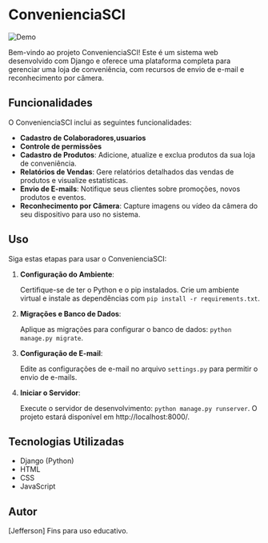 # ConvenienciaSCI

![Demo](https://github.com/jeffersoncardoso100/ConvenienciaSCI/blob/main/jf.gif)

Bem-vindo ao projeto ConvenienciaSCI! Este é um sistema web desenvolvido com Django e oferece uma plataforma completa para gerenciar uma loja de conveniência, com recursos de envio de e-mail e reconhecimento por câmera.

## Funcionalidades

O ConvenienciaSCI inclui as seguintes funcionalidades:

- **Cadastro de Colaboradores,usuarios**
- **Controle de permissões**
- **Cadastro de Produtos**: Adicione, atualize e exclua produtos da sua loja de conveniência.
- **Relatórios de Vendas**: Gere relatórios detalhados das vendas de produtos e visualize estatísticas.
- **Envio de E-mails**: Notifique seus clientes sobre promoções, novos produtos e eventos.
- **Reconhecimento por Câmera**: Capture imagens ou vídeo da câmera do seu dispositivo para uso no sistema.

## Uso

Siga estas etapas para usar o ConvenienciaSCI:

1. **Configuração do Ambiente**:

   Certifique-se de ter o Python e o pip instalados. Crie um ambiente virtual e instale as dependências com `pip install -r requirements.txt`.

2. **Migrações e Banco de Dados**:

   Aplique as migrações para configurar o banco de dados: `python manage.py migrate`.

3. **Configuração de E-mail**:

   Edite as configurações de e-mail no arquivo `settings.py` para permitir o envio de e-mails.

4. **Iniciar o Servidor**:

   Execute o servidor de desenvolvimento: `python manage.py runserver`. O projeto estará disponível em http://localhost:8000/.

## Tecnologias Utilizadas

- Django (Python)
- HTML
- CSS
- JavaScript

## Autor

[Jefferson] Fins para uso educativo.

